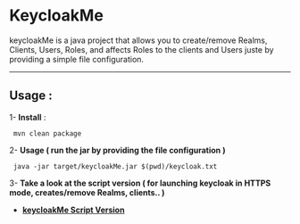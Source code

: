 # KeycloakMe

keycloakMe is a java project that allows you to create/remove Realms, Clients, Users, Roles, and affects Roles to the clients and Users juste by providing a simple file configuration. 

----------------------------------------------------------

 ## **Usage** :

 1- **Install** : 
 
     mvn clean package
 
 
 2- **Usage ( run the jar by providing the file configuration )**
 
     java -jar target/keycloakMe.jar $(pwd)/keycloak.txt

 
 3- **Take a look at the script version ( for launching keycloak in HTTPS mode, creates/remove Realms, clients.. )**

   *  [**keycloakMe Script Version**]( https://github.com/rac021/KeycloakMe/tree/master/script_version )
